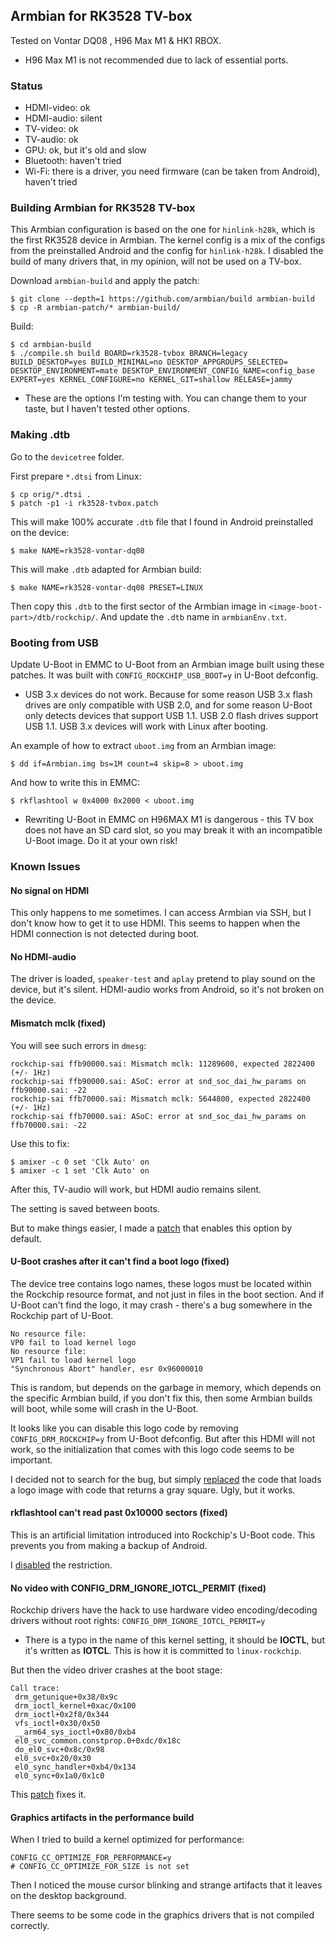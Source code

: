 ## Armbian for RK3528 TV-box

Tested on Vontar DQ08 , H96 Max M1 & HK1 RBOX.

* H96 Max M1 is not recommended due to lack of essential ports.

### Status

- HDMI-video: ok
- HDMI-audio: silent
- TV-video: ok
- TV-audio: ok
- GPU: ok, but it's old and slow
- Bluetooth: haven't tried
- Wi-Fi: there is a driver, you need firmware (can be taken from Android), haven't tried

### Building Armbian for RK3528 TV-box

This Armbian configuration is based on the one for `hinlink-h28k`, which is the first RK3528 device in Armbian. The kernel config is a mix of the configs from the preinstalled Android and the config for `hinlink-h28k`. I disabled the build of many drivers that, in my opinion, will not be used on a TV-box.

Download `armbian-build` and apply the patch:

```
$ git clone --depth=1 https://github.com/armbian/build armbian-build
$ cp -R armbian-patch/* armbian-build/
```

Build:

```
$ cd armbian-build
$ ./compile.sh build BOARD=rk3528-tvbox BRANCH=legacy BUILD_DESKTOP=yes BUILD_MINIMAL=no DESKTOP_APPGROUPS_SELECTED= DESKTOP_ENVIRONMENT=mate DESKTOP_ENVIRONMENT_CONFIG_NAME=config_base EXPERT=yes KERNEL_CONFIGURE=no KERNEL_GIT=shallow RELEASE=jammy
```

* These are the options I'm testing with. You can change them to your taste, but I haven't tested other options.

### Making .dtb

Go to the `devicetree` folder.

First prepare `*.dtsi` from Linux:

```
$ cp orig/*.dtsi .
$ patch -p1 -i rk3528-tvbox.patch
```

This will make 100% accurate `.dtb` file that I found in Android preinstalled on the device:

```
$ make NAME=rk3528-vontar-dq08
```

This will make `.dtb` adapted for Armbian build:

```
$ make NAME=rk3528-vontar-dq08 PRESET=LINUX
```

Then copy this `.dtb` to the first sector of the Armbian image in `<image-boot-part>/dtb/rockchip/`. And update the `.dtb` name in `armbianEnv.txt`.

### Booting from USB

Update U-Boot in EMMC to U-Boot from an Armbian image built using these patches. It was built with `CONFIG_ROCKCHIP_USB_BOOT=y` in U-Boot defconfig.

* USB 3.x devices do not work. Because for some reason USB 3.x flash drives are only compatible with USB 2.0, and for some reason U-Boot only detects devices that support USB 1.1. USB 2.0 flash drives support USB 1.1. USB 3.x devices will work with Linux after booting.

An example of how to extract `uboot.img` from an Armbian image:

```
$ dd if=Armbian.img bs=1M count=4 skip=8 > uboot.img
```

And how to write this in EMMC:

```
$ rkflashtool w 0x4000 0x2000 < uboot.img
```

* Rewriting U-Boot in EMMC on H96MAX M1 is dangerous - this TV box does not have an SD card slot, so you may break it with an incompatible U-Boot image. Do it at your own risk!

### Known Issues

#### No signal on HDMI

This only happens to me sometimes. I can access Armbian via SSH, but I don't know how to get it to use HDMI. This seems to happen when the HDMI connection is not detected during boot.

#### No HDMI-audio

The driver is loaded, `speaker-test` and `aplay` pretend to play sound on the device, but it's silent.
HDMI-audio works from Android, so it's not broken on the device.

#### Mismatch mclk (fixed)

You will see such errors in `dmesg`:

```
rockchip-sai ffb90000.sai: Mismatch mclk: 11289600, expected 2822400 (+/- 1Hz)
rockchip-sai ffb90000.sai: ASoC: error at snd_soc_dai_hw_params on ffb90000.sai: -22
rockchip-sai ffb70000.sai: Mismatch mclk: 5644800, expected 2822400 (+/- 1Hz)
rockchip-sai ffb70000.sai: ASoC: error at snd_soc_dai_hw_params on ffb70000.sai: -22
```

Use this to fix:

```
$ amixer -c 0 set 'Clk Auto' on
$ amixer -c 1 set 'Clk Auto' on
```

After this, TV-audio will work, but HDMI audio remains silent.

The setting is saved between boots.

But to make things easier, I made a [patch](armbian-patch/patch/kernel/rk3528-tvbox-legacy/sai_clk_auto_on.patch) that enables this option by default.

#### U-Boot crashes after it can't find a boot logo (fixed)

The device tree contains logo names, these logos must be located within the Rockchip resource format, and not just in files in the boot section. And if U-Boot can't find the logo, it may crash - there's a bug somewhere in the Rockchip part of U-Boot.

```
No resource file: 
VP0 fail to load kernel logo
No resource file: 
VP1 fail to load kernel logo
"Synchronous Abort" handler, esr 0x96000010
```

This is random, but depends on the garbage in memory, which depends on the specific Armbian build, if you don't fix this, then some Armbian builds will boot, while some will crash in the U-Boot.

It looks like you can disable this logo code by removing `CONFIG_DRM_ROCKCHIP=y` from U-Boot defconfig. But after this HDMI will not work, so the initialization that comes with this logo code seems to be important.

I decided not to search for the bug, but simply [replaced](armbian-patch/patch/u-boot/legacy/board_rk3528-tvbox/gray_square_logo.patch) the code that loads a logo image with code that returns a gray square. Ugly, but it works.

#### rkflashtool can't read past 0x10000 sectors (fixed)

This is an artificial limitation introduced into Rockchip's U-Boot code. This prevents you from making a backup of Android.

I [disabled](armbian-patch/patch/u-boot/legacy/board_rk3528-tvbox/no_read_limit.patch) the restriction.

#### No video with CONFIG_DRM_IGNORE_IOTCL_PERMIT (fixed)

Rockchip drivers have the hack to use hardware video encoding/decoding drivers without root rights:
`CONFIG_DRM_IGNORE_IOTCL_PERMIT=y`

* There is a typo in the name of this kernel setting, it should be **IOCTL**, but it's written as **IOTCL**. This is how it is committed to `linux-rockchip`.

But then the video driver crashes at the boot stage:
```
Call trace:
 drm_getunique+0x38/0x9c
 drm_ioctl_kernel+0xac/0x100
 drm_ioctl+0x2f8/0x344
 vfs_ioctl+0x30/0x50
 __arm64_sys_ioctl+0x80/0xb4
 el0_svc_common.constprop.0+0xdc/0x18c
 do_el0_svc+0x8c/0x98
 el0_svc+0x20/0x30
 el0_sync_handler+0xb4/0x134
 el0_sync+0x1a0/0x1c0
```

This [patch](armbian-patch/patch/kernel/rk3528-tvbox-legacy/fix_drm_getunique_crash.patch) fixes it.

#### Graphics artifacts in the performance build

When I tried to build a kernel optimized for performance:

```
CONFIG_CC_OPTIMIZE_FOR_PERFORMANCE=y
# CONFIG_CC_OPTIMIZE_FOR_SIZE is not set
```

Then I noticed the mouse cursor blinking and strange artifacts that it leaves on the desktop background.

There seems to be some code in the graphics drivers that is not compiled correctly.

